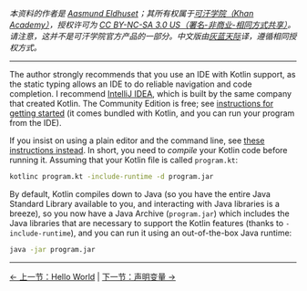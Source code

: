 *本资料的作者是 [Aasmund Eldhuset](https://eldhuset.net/)；其所有权属于[可汗学院（Khan Academy）](https://www.khanacademy.org/)，授权许可为 [CC BY-NC-SA 3.0 US（署名-非商业-相同方式共享）](https://creativecommons.org/licenses/by-nc-sa/3.0/us/)。请注意，这并不是可汗学院官方产品的一部分。中文版由[灰蓝天际](https://hltj.me/)译，遵循相同授权方式。*

---


The author strongly recommends that you use an IDE with Kotlin support, as the static typing allows an IDE to do reliable navigation and code completion. I recommend [IntelliJ IDEA](https://www.jetbrains.com/idea/), which is built by the same company that created Kotlin. The Community Edition is free; see [instructions for getting started](https://kotlinlang.org/docs/tutorials/getting-started.html) (it comes bundled with Kotlin, and you can run your program from the IDE).

If you insist on using a plain editor and the command line, see [these instructions instead](https://kotlinlang.org/docs/tutorials/command-line.html). In short, you need to _compile_ your Kotlin code before running it. Assuming that your Kotlin file is called `program.kt`:

```bash
kotlinc program.kt -include-runtime -d program.jar
```

By default, Kotlin compiles down to Java (so you have the entire Java Standard Library available to you, and interacting with Java libraries is a breeze), so you now have a Java Archive (`program.jar`) which includes the Java libraries that are necessary to support the Kotlin features (thanks to `-include-runtime`), and you can run it using an out-of-the-box Java runtime:

```bash
java -jar program.jar
```




---

[← 上一节：Hello World](hello-world.html) | [下一节：声明变量 →](declaring-variables.html)
